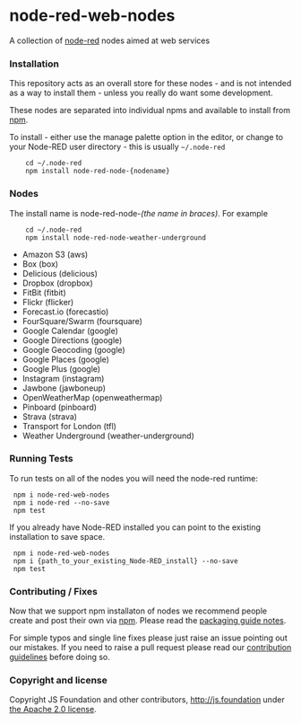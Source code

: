 node-red-web-nodes
==================

A collection of [node-red](http://nodered.org) nodes aimed at web services

### Installation

This repository acts as an overall store for these nodes - and is not
intended as a way to install them - unless you really do want some development.

These nodes are separated into individual npms and available to
install from [npm](https://www.npmjs.com/search?q=node-red-node-).

To install - either use the manage palette option in the editor, or change to
your Node-RED user directory - this is usually `~/.node-red`

        cd ~/.node-red
        npm install node-red-node-{nodename}


### Nodes

The install name is node-red-node-*(the name in braces)*. For example

        cd ~/.node-red
        npm install node-red-node-weather-underground

 - Amazon S3 (aws)
 - Box (box)
 - Delicious (delicious)
 - Dropbox (dropbox)
 - FitBit (fitbit)
 - Flickr (flicker)
 - Forecast.io (forecastio)
 - FourSquare/Swarm (foursquare)
 - Google Calendar (google)
 - Google Directions (google)
 - Google Geocoding (google)
 - Google Places (google)
 - Google Plus (google)
 - Instagram (instagram)
 - Jawbone (jawboneup)
 - OpenWeatherMap (openweathermap)
 - Pinboard (pinboard)
 - Strava (strava)
 - Transport for London (tfl)
 - Weather Underground (weather-underground)


### Running Tests
To run tests on all of the nodes you will need the node-red runtime:

     npm i node-red-web-nodes
     npm i node-red --no-save
     npm test

 If you already have Node-RED installed you can point to the existing installation to save space.

     npm i node-red-web-nodes
     npm i {path_to_your_existing_Node-RED_install} --no-save
     npm test


### Contributing / Fixes

Now that we support npm installaton of nodes we recommend people create and post their own
via [npm](https://www.npmjs.org/). Please read
the [packaging guide notes](http://nodered.org/docs/creating-nodes/packaging.html).

For simple typos and single line fixes please just raise an issue pointing out
our mistakes. If you need to raise a pull request please read our
[contribution guidelines](https://github.com/node-red/node-red/blob/master/CONTRIBUTING.md)
before doing so.

### Copyright and license

Copyright JS Foundation and other contributors, http://js.foundation under [the Apache 2.0 license](LICENSE).
